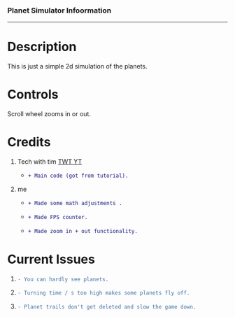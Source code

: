 ### Planet Simulator Infoormation
---
# Description
This is just a simple 2d simulation of the planets.
# Controls
Scroll wheel zooms in or out.
# Credits
1. Tech with tim [TWT YT](https://www.youtube.com/c/TechWithTim) 
    * ```diff
      + Main code (got from tutorial).
      ```
2. me 
    * ```diff
      + Made some math adjustments .
      ``` 
    * ```diff
      + Made FPS counter.
      ```
    * ```diff
      + Made zoom in + out functionality.
      ```
# Current Issues
1. ```diff
   - You can hardly see planets.
   ```
2. ```diff
   - Turning time / s too high makes some planets fly off.
   ```
3. ```diff
   - Planet trails don't get deleted and slow the game down.
   ```